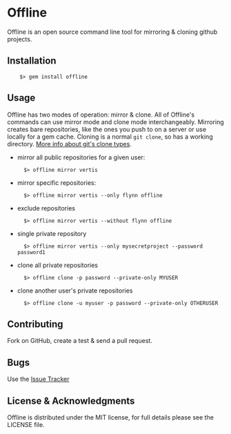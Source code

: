 # Offline

Offline is an open source command line tool for mirroring & cloning github projects.

## Installation

        $> gem install offline

## Usage

Offline has two modes of operation: mirror & clone.  All of Offline's commands can use mirror mode and clone mode interchangeably.  Mirroring creates bare repositories, like the ones you push to on a server or use locally for a gem cache.  Cloning is a normal `git clone`, so has a working directory.  [More info about git's clone types](http://stackoverflow.com/a/3960063/320438).

* mirror all public repositories for a given user:

        $> offline mirror vertis

* mirror specific repositories:

        $> offline mirror vertis --only flynn offline

* exclude repositories

        $> offline mirror vertis --without flynn offline

* single private repository

        $> offline mirror vertis --only mysecretproject --password password1

* clone all private repositories

        $> offline clone -p password --private-only MYUSER

* clone another user's private repositories

        $> offline clone -u myuser -p password --private-only OTHERUSER

## Contributing

Fork on GitHub, create a test & send a pull request.

## Bugs

Use the [Issue Tracker](http://github.com/vertis/offline/issues)

## License & Acknowledgments

Offline is distributed under the MIT license, for full details please see the LICENSE file.
